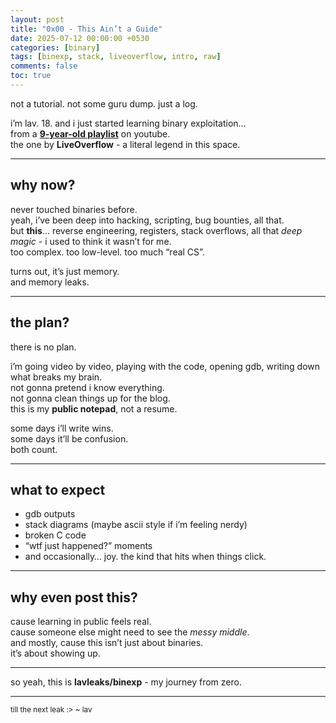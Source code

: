 ```yaml
---
layout: post
title: "0x00 - This Ain’t a Guide"
date: 2025-07-12 00:00:00 +0530
categories: [binary]
tags: [binexp, stack, liveoverflow, intro, raw]
comments: false
toc: true
---
```


not a tutorial. not some guru dump. just a log.

i’m lav. 18. and i just started learning binary exploitation…  
from a **[9-year-old playlist](https://www.youtube.com/playlist?list=PLhixgUqwRTjxglIswKp9mpkfPNfHkzyeN)** on youtube.  
the one by **LiveOverflow** - a literal legend in this space.

---

## why now?

never touched binaries before.  
yeah, i’ve been deep into hacking, scripting, bug bounties, all that.  
but **this**… reverse engineering, registers, stack overflows, all that _deep magic_ - i used to think it wasn’t for me.  
too complex. too low-level. too much “real CS”.

turns out, it’s just memory.  
and memory leaks.

---

## the plan?

there is no plan.

i’m going video by video, playing with the code, opening gdb, writing down what breaks my brain.  
not gonna pretend i know everything.  
not gonna clean things up for the blog.  
this is my **public notepad**, not a resume.

some days i’ll write wins.  
some days it’ll be confusion.  
both count.

---

## what to expect

- gdb outputs  
- stack diagrams (maybe ascii style if i’m feeling nerdy)  
- broken C code  
- “wtf just happened?” moments  
- and occasionally… joy. the kind that hits when things click.

---

## why even post this?

cause learning in public feels real.  
cause someone else might need to see the *messy middle*.  
and mostly, cause this isn’t just about binaries.  
it’s about showing up.

---

so yeah, this is **lavleaks/binexp** - my journey from zero.

---

<sub>till the next leak :>
~ lav</sub>
